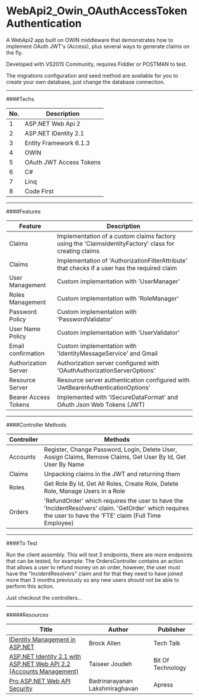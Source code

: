 # WebApi2_Owin_OAuthAccessTokenAuthentication
A WebApi2 app built on OWIN middleware that demonstrates how to implement OAuth JWT's (Access), plus several ways to generate claims on the fly.

Developed with VS2015 Community, requires Fiddler or POSTMAN to test. 

The migrations configuration and seed method are available for you to create your own database, just change the database connection.

---
####Techs

| No.        | Description  |
| -----------|-------------|
| 1 | ASP.NET Web Api 2 |
| 2 | ASP.NET IDentity 2.1 |
| 3 | Entity Framework 6.1.3 |
| 4 | OWIN |
| 5 | OAuth JWT Access Tokens |
| 6 | C# |
| 7 | Linq |
| 8 | Code First |

---

####Features

|Feature| Description  |
|-------|--------------|
|Claims | Implementation of a custom claims factory using the 'ClaimsIdentityFactory' class for creating claims |
|Claims | Implementation of 'AuthorizationFilterAttribute' that checks if a user has the required claim |
|User Management| Custom implementation with 'UserManager'|
|Roles Management| Custom implementation with 'RoleManager'|
|Password Policy| Custom implementation with 'PasswordValidator'|
|User Name Policy | Custom implementation with 'UserValidator'|
|Email confirmation| Custom implementation with 'IdentityMessageService' and Gmail|
|Authorization Server| Authorization server configured with 'OAuthAuthorizationServerOptions' |
|Resource Server| Resource server authentication configured with 'JwtBearerAuthenticationOptions' |
|Bearer Access Tokens| Implemented with 'ISecureDataFormat' and OAuth Json Web Tokens (JWT) |

---

####Controller Methods

|Controller|Methods|
|----------|-------|
|Accounts|Register, Change Password, Login, Delete User, Assign Claims, Remove Claims, Get User By Id, Get User By Name |
|Claims| Unpacking claims in the JWT and returning them |
|Roles| Get Role By Id, Get All Roles, Create Role, Delete Role, Manage Users in a Role|
|Orders| 'RefundOrder' which requires the user to have the 'IncidentResolvers' claim. 'GetOrder' which requires the user to have the 'FTE' claim (Full Time Employee)|

---

####To Test

Run the client assembly. This will test 3 endpoints, there are more endpoints that can be tested, for example: The OrdersController contains an action that allows a user to refund money on an order, however, the user must have the "IncidentResolvers" claim and for that they need to have joined more than 3 months previously so any new users should not be able to perform this action.

Just checkout the controllers...

---

#####Resources

| Title  | Author | Publisher |
| -----------|-------------|-----------|
| [IDentity Management in ASP.NET](https://www.youtube.com/watch?v=A8Cfc62xdMo) | Brock Allen |Tech Talk|
| [ASP.NET Identity 2.1 with ASP.NET Web API 2.2 (Accounts Management)](http://bitoftech.net/2015/01/21/asp-net-identity-2-with-asp-net-web-api-2-accounts-management/) | Taiseer Joudeh| Bit Of Technology |
| [Pro ASP.NET Web API Security](http://www.apress.com/9781430257820) | Badrinarayanan Lakshmiraghavan |Apress|




